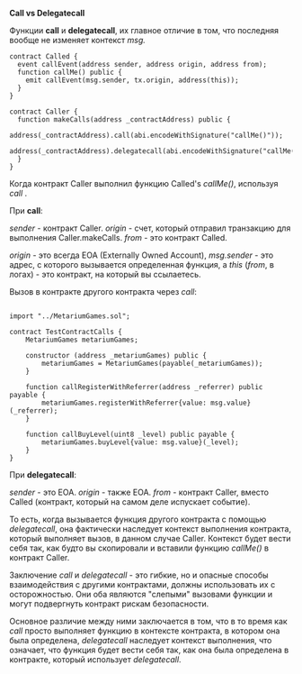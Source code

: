 **Call vs Delegatecall**

Функции **call** и **delegatecall**, их главное отличие в том, что последняя вообще не изменяет контекст *msg.*
```solidity
contract Called {
  event callEvent(address sender, address origin, address from);
  function callMe() public {
    emit callEvent(msg.sender, tx.origin, address(this));
  }
}

contract Caller {
  function makeCalls(address _contractAddress) public {   
    address(_contractAddress).call(abi.encodeWithSignature("callMe()"));
    address(_contractAddress).delegatecall(abi.encodeWithSignature("callMe()"));
  }
}
```
Когда контракт Caller выполнил функцию Called's *callMe()*, используя *call* .

При **call**:

*sender* - контракт Caller.
*origin* - счет, который отправил транзакцию для выполнения Caller.makeCalls.
*from* - это контракт Called.

*origin* - это всегда EOA (Externally Owned Account), *msg.sender* - это адрес, с которого вызывается определенная функция, а *this* (*from*, в логах) - это контракт, на который вы ссылаетесь.

Вызов в контракте другого контракта через *call*:

```solidity

import "../MetariumGames.sol";

contract TestContractCalls {
    MetariumGames metariumGames;

    constructor (address _metariumGames) public {
        metariumGames = MetariumGames(payable(_metariumGames));
    }

    function callRegisterWithReferrer(address _referrer) public payable {
        metariumGames.registerWithReferrer{value: msg.value}(_referrer);
    }

    function callBuyLevel(uint8 _level) public payable {
        metariumGames.buyLevel{value: msg.value}(_level);
    }
}
```

При **delegatecall**:

*sender* - это EOA.
*origin* - также EOA.
*from* - контракт Caller, вместо Called (контракт, который на самом деле испускает событие).

То есть, когда вызывается функция другого контракта с помощью *delegatecall*, она фактически наследует контекст выполнения контракта, который выполняет вызов, в данном случае Caller.
Контекст будет вести себя так, как будто вы скопировали и вставили функцию *callMe()* в контракт Caller.

Заключение
*call* и *delegatecall* - это гибкие, но и опасные способы взаимодействия с другими контрактами, должны использовать их с осторожностью. Они оба являются "слепыми" вызовами функции и могут подвергнуть контракт рискам безопасности.

Основное различие между ними заключается в том, что в то время как *call* просто выполняет функцию в контексте контракта, в котором она была определена, *delegatecall* наследует контекст выполнения, что означает, что функция будет вести себя так, как она была определена в контракте, который использует *delegatecall*.
